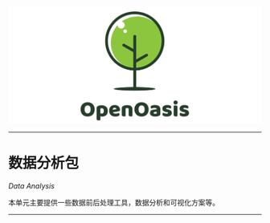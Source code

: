 <img src="../Rsrcs/Logo/logo.png" alt=""> 

---------------------------------------------------------------------------------

# 数据分析包

*Data Analysis*

本单元主要提供一些数据前后处理工具，数据分析和可视化方案等。

---------------------------------------------------------------------------------

